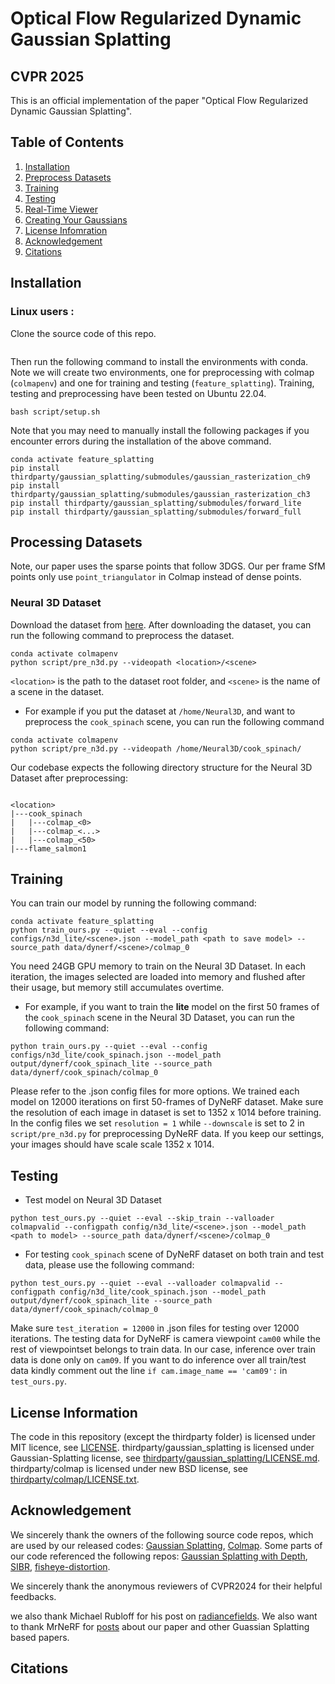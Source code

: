 # Optical Flow Regularized Dynamic Gaussian Splatting

## CVPR 2025

<!-- [Project Page](https://oppo-us-research.github.io/SpacetimeGaussians-website/) | [Paper](https://arxiv.org/abs/2312.16812) | [Video](https://youtu.be/YsPPmf-E6Lg) | [Viewer & Pre-Trained Models](https://huggingface.co/stack93/spacetimegaussians/tree/main) -->


This is an official implementation of the paper "Optical Flow Regularized Dynamic Gaussian Splatting".</br>
<!-- [Zhan Li](https://lizhan17.github.io/web/)<sup>1,2</sup>, 
[Zhang Chen](https://zhangchen8.github.io/)<sup>1,&dagger;</sup>, 
[Zhong Li](https://sites.google.com/site/lizhong19900216)<sup>1,&dagger;</sup>, 
[Yi Xu](https://www.linkedin.com/in/yi-xu-42654823/)<sup>1</sup> </br>
<sup>1</sup> OPPO US Research Center, <sup>2</sup> Portland State University </br>
<sup>&dagger;</sup> Corresponding authors </br>

<img src="assets/output.gif" width="100%"/></br> -->

<!-- ## Updates and News
- `Jun 16, 2024`: Added fully fused mlp for testing ours-full models on Technicolor and Neural 3D dataset (40 FPS improvement compared to paper).
- `Jun 13, 2024`: Fixed minors for reproducity on the scenes ```coffee_martini``` and ```flame_salmon_1``` (~ 0.1 PSNR).
- `Jun 9, 2024` : Supported lazy loading and ground truth image as int8 in GPU.
- `Dec 28, 2023`: Paper and Code are released. -->



## Table of Contents
1. [Installation](#installation)
1. [Preprocess Datasets](#processing-datasets)
1. [Training](#training)
1. [Testing](#testing)
1. [Real-Time Viewer](#real-time-viewer)
1. [Creating Your Gaussians](#create-your-new-representations-and-rendering-pipeline)
1. [License Infomration](#license-information)
1. [Acknowledgement](#acknowledgement)
1. [Citations](#citations)


## Installation
<!-- ### Windows users with WSL2 :
Please first refer to [here](./script/wsl.md) to install the WSL2 system (Windows Subsystem for Linux 2) and install dependencies inside WSL2. Then you can set up our repo inside the Linux sub-system same as other Linux users.  -->
### Linux users :
Clone the source code of this repo.
<!-- ```
git clone https://github.com/oppo-us-research/SpacetimeGaussians.git
cd SpacetimeGaussians
``` -->
```
```

Then run the following command to install the environments with conda.
Note we will create two environments, one for preprocessing with colmap (```colmapenv```) and one for training and testing (```feature_splatting```). Training, testing and preprocessing have been tested on Ubuntu 22.04. </br>
```
bash script/setup.sh
```
Note that you may need to manually install the following packages if you encounter errors during the installation of the above command. </br>

```
conda activate feature_splatting
pip install thirdparty/gaussian_splatting/submodules/gaussian_rasterization_ch9
pip install thirdparty/gaussian_splatting/submodules/gaussian_rasterization_ch3
pip install thirdparty/gaussian_splatting/submodules/forward_lite
pip install thirdparty/gaussian_splatting/submodules/forward_full
```

## Processing Datasets
Note, our paper uses the sparse points that follow 3DGS. Our per frame SfM points only use ```point_triangulator``` in Colmap instead of dense points.  
### Neural 3D Dataset
Download the dataset from [here](https://github.com/facebookresearch/Neural_3D_Video.git).
After downloading the dataset, you can run the following command to preprocess the dataset. </br>
```
conda activate colmapenv
python script/pre_n3d.py --videopath <location>/<scene>
```
```<location>``` is the path to the dataset root folder, and ```<scene>``` is the name of a scene in the dataset. </br>

- For example if you put the dataset at ```/home/Neural3D```, and want to preprocess the ```cook_spinach``` scene, you can run the following command
```
conda activate colmapenv
python script/pre_n3d.py --videopath /home/Neural3D/cook_spinach/
```

Our codebase expects the following directory structure for the Neural 3D Dataset after preprocessing:
```

<location>
|---cook_spinach
|   |---colmap_<0>
|   |---colmap_<...>
|   |---colmap_<50>
|---flame_salmon1

```
<!-- ### Technicolor Dataset
Please reach out to the authors of the paper "Dataset and Pipeline for Multi-View Light-Field Video" for access to the Technicolor dataset. </br>
Our codebase expects the following directory structure for this dataset before preprocessing:
```

<location>
|---Fabien
|   |---Fabien_undist_<00257>_<08>.png
|   |---Fabien_undist_<.....>_<..>.png
|---Birthday

```
Then run the following command to preprocess the dataset. </br>
```
conda activate colmapenv
python script/pre_technicolor.py --videopath <location>/<scene>
```
### Google Immersive Dataset 
Download the dataset from [here](https://github.com/augmentedperception/deepview_video_dataset).
After downloading and unzip the dataset, you can run the following command to preprocess the dataset. </br>
```
conda activate colmapenv
python script/pre_immersive_distorted.py --videopath <location>/<scene>
python script/pre_immersive_undistorted.py --videopath <location>/<scene>
```
```<location>``` is the path to the dataset root folder, and ```<scene>``` is the name of a scene in the dataset. Please rename the orginal file to the name list ```Immersiveseven```in [here](./script/pre_immersive_distorted.py) 

- For example if you put the dataset at ```/home/immersive```, and want to preprocess the ```02_Flames``` scene, you can run the following command
```
conda activate colmapenv
python script/pre_immersive_distorted.py --videopath /home/immersive/02_Flames/
```



1. Our codebase expects the following directory structure for immersive dataset before preprocessing
```
<location>
|---02_Flames
|   |---camera_0001.mp4
|   |---camera_0002.mp4
|---09_Alexa
```

2. Our codebase expects the following directory structure for immersive dataset (raw video, decoded images, distorted and undistorted) after preprocessing:

```
<location>
|---02_Flames
|   |---camera_0001
|   |---camera_0001.mp4
|   |---camera_<...>
|---02_Flames_dist
|   |---colmap_<0>
|   |---colmap_<...>
|   |---colmap_<299>
|---02_Flames_undist
|   |---colmap_<0>
|   |---colmap_<...>
|   |---colmap_<299>
|---09_Alexa
|---09_Alexa_dist
|---09_Alexa_undist
```

3. Copy the picked views files to the scene dir. The views is generated by inferencing our model initialized with ```duration=1``` points without training. We provide generated views in pkl for reproducity and simplicity. 
- For example, for the scene ```09_Alexa``` with distortion model.
copy ```configs/im_view/09_Alexa/pickview.pkl``` to ```<location>/09_Alexa_dist/pickview.pkl```
 -->


## Training
You can train our model by running the following command: </br>

```
conda activate feature_splatting
python train_ours.py --quiet --eval --config configs/n3d_lite/<scene>.json --model_path <path to save model> --source_path data/dynerf/<scene>/colmap_0
```

You need 24GB GPU memory to train on the Neural 3D Dataset.
In each iteration, the images selected are loaded into memory and flushed after their usage, but memory still accumulates overtime.</br>
- For example, if you want to train the **lite** model on the first 50 frames of the ```cook_spinach``` scene in the Neural 3D Dataset, you can run the following command: </br>
```
python train_ours.py --quiet --eval --config configs/n3d_lite/cook_spinach.json --model_path output/dynerf/cook_spinach_lite --source_path data/dynerf/cook_spinach/colmap_0 
```

<!-- - If you want to train the **full** model, you can run the following command </br>

```
python train.py --quiet --eval --config configs/n3d_full/cook_spinach.json --model_path log/cook_spinach/colmap_0 --source_path <location>/cook_spinach/colmap_0 
``` -->
Please refer to the .json config files for more options. We trained each model on 12000 iterations on first 50-frames of DyNeRF dataset. Make sure the resolution of each image in dataset is set to 1352 x 1014 before training. In the config files we set ```resolution = 1``` while ```--downscale``` is set to 2 in ```script/pre_n3d.py``` for preprocessing DyNeRF data. If you keep our settings, your images should have scale scale 1352 x 1014.

<!-- 
- If you want to train the **full** model with **distorted** immersive dataset, you can run the following command </br>

```
PYTHONDONTWRITEBYTECODE=1 python train_imdist.py --quiet --eval --config configs/im_distort_full/02_Flames.json --model_path log/02_Flames/colmap_0 --source_path <location>/02_Flames_dist/colmap_0 
```

Note, sometimes pycache file somehow affects the results. Please remove every pycache file and retrain the model without generating BYTECODE by ```PYTHONDONTWRITEBYTECODE=1```.



- If you want to train the **lite** model with **undistorted** immersive dataset.   
Note, we remove the ```--eval``` to reuse the loader of technicolor and also to train with all cameras.  ```maskgt 1``` is specially for training with undistorted fisheye images that have black pixels.

```
python train.py --quiet --maskgt 1 --config configs/im_undistort_lite/02_Flames.json --model_path log/02_Flames/colmap_0 --source_path <location>/02_Flames_undist/colmap_0 
```

Please refer to the .json config files for more options. -->


## Testing

- Test model on Neural 3D Dataset

```
python test_ours.py --quiet --eval --skip_train --valloader colmapvalid --configpath config/n3d_lite/<scene>.json --model_path <path to model> --source_path data/dynerf/<scene>/colmap_0
```

- For testing ```cook_spinach``` scene of DyNeRF dataset on both train and test data, please use the following command:
```
python test_ours.py --quiet --eval --valloader colmapvalid --configpath config/n3d_lite/cook_spinach.json --model_path output/dynerf/cook_spinach_lite --source_path data/dynerf/cook_spinach/colmap_0
```

Make sure ```test_iteration = 12000``` in .json files for testing over 12000 iterations. The testing data for DyNeRF is camera viewpoint ```cam00``` while the rest of viewpointset belongs to train data. In our case, inference over train data is done only on ```cam09```. If you want to do inference over all train/test data kindly comment out the line ```if cam.image_name == 'cam09':``` in ```test_ours.py```.

<!-- - Test model on Technicolor Dataset
```
python test.py --quiet --eval --skip_train --valloader technicolorvalid --configpath config/techni_<lite|full>/<scene>.json --model_path <path to model> --source_path <location>/<scenename>/colmap_0
```
- Test on Google Immersive Dataset with distortion camera model 

Fist Install fused mlp layer.
```
pip install thirdparty/gaussian_splatting/submodules/forward_full
```

```
PYTHONDONTWRITEBYTECODE=1 CUDA_VISIBLE_DEVICES=0 python test.py --quiet --eval --skip_train --valloader immersivevalidss --configpath config/im_distort_<lite|full>/<scene>.json --model_path <path to model> --source_path <location>/<scenename>/colmap_0
``` -->


<!-- ## Real-Time Viewer 
The viewer is based on [SIBR](https://sibr.gitlabpages.inria.fr/) and [Gaussian Splatting](https://github.com/graphdeco-inria/gaussian-splatting). 
### Pre-built Windows Binary
Download the viewer binary from [this link](https://huggingface.co/stack93/spacetimegaussians/tree/main) and unzip it. The binary works for Windows with CUDA >= 11.0.
We also provide pre-trained models in the link. For example, [n3d_sear_steak_lite_allcam.zip](https://huggingface.co/stack93/spacetimegaussians/blob/main/n3d_sear_steak_lite_allcam.zip) contains the lite model that uses all views during training for the sear_steak scene in the Neural 3D Dataset.
### Installation from Source 
please see bottom commented text [this link](./script/setup.sh)
### Running the Real-Time Viewer
After downloading the pre-built binary or installing from source, you can use the following command to run the real-time viewer. Adjust ```--iteration``` to match the training iterations of model. </br>
```
./<SIBR install dir>/bin/SIBR_gaussianViewer_app_rwdi.exe --iteration 25000 -m <path to trained model> 
``` 
The above command has beed tested on Nvidia RTX 3050 Laptop GPU + Windows 10.
- For 8K rendering, you can use the following command. </br>
```
./<SIBR install dir>/bin/SIBR_gaussianViewer_app_rwdi.exe --iteration 25000 --rendering-size 8000 4000 --force-aspect-ratio 1 -m <path to trained model> 
``` 
8K rendering has been tested on Nvidia RTX 4090 + Windows 11. 

### Third Party Implemented Web Viewer 
We thank Kevin Kwok (Antimatter15) for the amazing web viewer of our method: splaTV . The web viewer is released at [github](https://github.com/antimatter15/splaTV).
You can view one of our scene from the [web viewer](http://antimatter15.com/splaTV/).
## Create Your New Representations and Rendering Pipeline
If you want to customize our codebase for your own models, you can refer to the following steps </br>
- Step 1: Create a new Gaussian representation in this [folder](./thirdparty/gaussian_splatting/scene/). You can use ```oursfull.py``` or ```ourslite.py``` as a template. </br>
- Step 2: Create a new rendering pipeline in this [file](./thirdparty/gaussian_splatting/renderer/__init__.py). You can use the ```train_ours_full``` function as a template. </br>
- Step 3 (For new dataset, optional): Create a new dataloader in this [file](./thirdparty/gaussian_splatting/scene/__init__.py) and this [file](./thirdparty/gaussian_splatting/scene/dataset_readers.py). </br>
- Step 4: Update the intermidiate API in ```getmodel``` (for Step 1) and ```getrenderpip``` (for Step 2) functions in ```helper_train.py```.</br> -->


## License Information
The code in this repository (except the thirdparty folder) is licensed under MIT licence, see [LICENSE](LICENSE). thirdparty/gaussian_splatting is licensed under Gaussian-Splatting license, see [thirdparty/gaussian_splatting/LICENSE.md](thirdparty/gaussian_splatting/LICENSE.md). thirdparty/colmap is licensed under new BSD license, see [thirdparty/colmap/LICENSE.txt](thirdparty/colmap/LICENSE.txt).


## Acknowledgement
We sincerely thank the owners of the following source code repos, which are used by our released codes:
[Gaussian Splatting](https://github.com/graphdeco-inria/gaussian-splatting),
[Colmap](https://github.com/colmap/colmap).
Some parts of our code referenced the following repos:
[Gaussian Splatting with Depth](https://github.com/JonathonLuiten/diff-gaussian-rasterization-w-depth),
[SIBR](https://gitlab.inria.fr/sibr/sibr_core.git), 
[fisheye-distortion](https://github.com/Synthesis-AI-Dev/fisheye-distortion).

We sincerely thank the anonymous reviewers of CVPR2024 for their helpful feedbacks. 


we also thank Michael Rubloff for his post on [radiancefields](https://radiancefields.com/splatv-dynamic-gaussian-splatting-viewer/). 
We also want to thank MrNeRF for [posts](https://x.com/janusch_patas/status/1740621964480217113?s=20) about our paper and other Guassian Splatting based papers. 


## Citations
<!-- Please cite our paper if you find it useful for your research.
```
@InProceedings{Li_STG_2024_CVPR,
    author    = {Li, Zhan and Chen, Zhang and Li, Zhong and Xu, Yi},
    title     = {Spacetime Gaussian Feature Splatting for Real-Time Dynamic View Synthesis},
    booktitle = {Proceedings of the IEEE/CVF Conference on Computer Vision and Pattern Recognition (CVPR)},
    month     = {June},
    year      = {2024},
    pages     = {8508-8520}
}
```

Please also cite the following paper if you use Gaussian Splatting.
```
@Article{kerbl3Dgaussians,
      author       = {Kerbl, Bernhard and Kopanas, Georgios and Leimk{\"u}hler, Thomas and Drettakis, George},
      title        = {3D Gaussian Splatting for Real-Time Radiance Field Rendering},
      journal      = {ACM Transactions on Graphics},
      number       = {4},
      volume       = {42},
      month        = {July},
      year         = {2023},
      url          = {https://repo-sam.inria.fr/fungraph/3d-gaussian-splatting/}
}
``` -->
